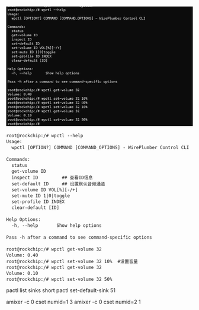 

![image-20240813165756474](./img/image-20240813165756474.png)



```shell
root@rockchip:/# wpctl --help
Usage:
  wpctl [OPTION?] COMMAND [COMMAND_OPTIONS] - WirePlumber Control CLI

Commands:
  status
  get-volume ID
  inspect ID         ## 查看ID信息
  set-default ID     ## 设置默认音频通道
  set-volume ID VOL[%][-/+]
  set-mute ID 1|0|toggle
  set-profile ID INDEX
  clear-default [ID]

Help Options:
  -h, --help       Show help options

Pass -h after a command to see command-specific options

root@rockchip:/# wpctl get-volume 32
Volume: 0.40
root@rockchip:/# wpctl set-volume 32 10%  #设置音量
root@rockchip:/# wpctl get-volume 32
Volume: 0.10
root@rockchip:/# wpctl set-volume 32 50%

```



pactl list sinks short
pactl set-default-sink 51

amixer -c 0 cset numid=1 3
amixer -c 0 cset numid=2 1
